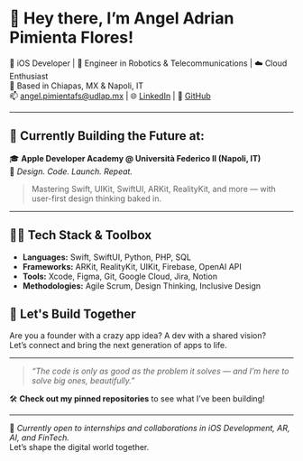 # 👋 Hey there, I’m Angel Adrian Pimienta Flores!

🚀 iOS Developer | 🤖 Engineer in Robotics & Telecommunications | ☁️ Cloud Enthusiast  
📍 Based in Chiapas, MX & Napoli, IT  
📫 [angel.pimientafs@udlap.mx](mailto:angel.pimientafs@udlap.mx) | 🌐 [LinkedIn](https://linkedin.com/in/angelpimienta) | 🧠 [GitHub](https://github.com/Githubense)

---

## 🚧 Currently Building the Future at:
🎓 **Apple Developer Academy @ Università Federico II (Napoli, IT)**  
📱 *Design. Code. Launch. Repeat.*  
> Mastering Swift, UIKit, SwiftUI, ARKit, RealityKit, and more — with user-first design thinking baked in.

---

## 👨‍🔧 Tech Stack & Toolbox

- **Languages:** Swift, SwiftUI, Python, PHP, SQL  
- **Frameworks:** ARKit, RealityKit, UIKit, Firebase, OpenAI API  
- **Tools:** Xcode, Figma, Git, Google Cloud, Jira, Notion  
- **Methodologies:** Agile Scrum, Design Thinking, Inclusive Design  

## 📲 Let's Build Together

Are you a founder with a crazy app idea? A dev with a shared vision?  
Let’s connect and bring the next generation of apps to life.

---

> _“The code is only as good as the problem it solves — and I’m here to solve big ones, beautifully.”_

🛠️ **Check out my pinned repositories** to see what I’ve been building!

---

🌟 *Currently open to internships and collaborations in iOS Development, AR, AI, and FinTech.*  
Let’s shape the digital world together.
